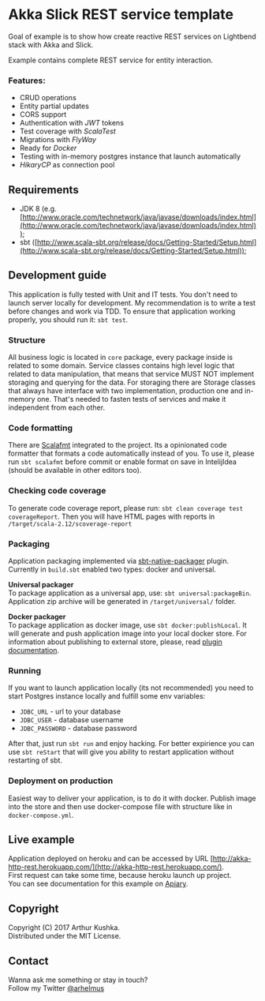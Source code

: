 Akka Slick REST service template
=========================

Goal of example is to show how create reactive REST services on Lightbend stack with Akka and Slick.

Example contains complete REST service for entity interaction.

### Features:
* CRUD operations
* Entity partial updates
* CORS support
* Authentication with *JWT* tokens
* Test coverage with *ScalaTest*
* Migrations with *FlyWay*
* Ready for *Docker*
* Testing with in-memory postgres instance that launch automatically
* *HikaryCP* as connection pool

## Requirements
* JDK 8 (e.g. [http://www.oracle.com/technetwork/java/javase/downloads/index.html](http://www.oracle.com/technetwork/java/javase/downloads/index.html));
* sbt ([http://www.scala-sbt.org/release/docs/Getting-Started/Setup.html](http://www.scala-sbt.org/release/docs/Getting-Started/Setup.html));

## Development guide
This application is fully tested with Unit and IT tests.
You don't need to launch server locally for development.
My recommendation is to write a test before changes and work via TDD.
To ensure that application working properly, you should run it: `sbt test`.

### Structure
All business logic is located in `core` package, every package inside is related to some domain.
Service classes contains high level logic that related to data manipulation,
that means that service MUST NOT implement storaging and querying for the data.
For storaging there are Storage classes that always have interface with two implementation, production one and
in-memory one. That's needed to fasten tests of services and make it independent from each other.

### Code formatting
There are [Scalafmt](https://scalameta.org/scalafmt/) integrated to the project. Its a opinionated code formatter that
formats a code automatically instead of you. To use it, please run `sbt scalafmt` before commit or enable format on save
in IntelijIdea (should be available in other editors too).

### Checking code coverage
To generate code coverage report, please run: `sbt clean coverage test coverageReport`.
Then you will have HTML pages with reports in `/target/scala-2.12/scoverage-report`

### Packaging
Application packaging implemented via [sbt-native-packager](https://github.com/sbt/sbt-native-packager) plugin.
Currently in `build.sbt` enabled two types: docker and universal.

**Universal packager**  
To package application as a universal app, use: `sbt universal:packageBin`.
Application zip archive will be generated in `/target/universal/` folder.

**Docker packager**   
To package application as docker image, use `sbt docker:publishLocal`.
It will generate and push application image into your local docker store.
For information about publishing to external store, please, read [plugin documentation](http://www.scala-sbt.org/sbt-native-packager/formats/docker.html).

### Running
If you want to launch application locally (its not recommended) you need to start Postgres instance locally and fulfill
some env variables:
 - `JDBC_URL` - url to your database
 - `JDBC_USER` - database username
 - `JDBC_PASSWORD` - database password
 
After that, just run `sbt run` and enjoy hacking. For better expirience you can use `sbt reStart` that will give you ability to
restart application without restarting of sbt.

### Deployment on production
Easiest way to deliver your application, is to do it with docker. Publish image into the store and then use
docker-compose file with structure like in `docker-compose.yml`.

## Live example
Application deployed on heroku and can be accessed by URL [http://akka-http-rest.herokuapp.com/](http://akka-http-rest.herokuapp.com/).   
First request can take some time, because heroku launch up project.  
You can see documentation for this example on [Apiary](http://docs.akkahttprest.apiary.io).

## Copyright
Copyright (C) 2017 Arthur Kushka.  
Distributed under the MIT License.

## Contact
Wanna ask me something or stay in touch?   
Follow my Twitter [@arhelmus](https://twitter.com/Arhelmus)
